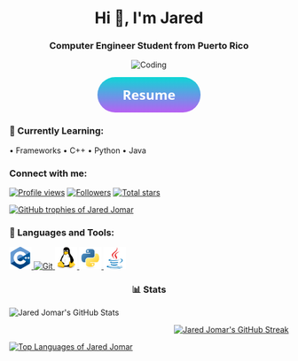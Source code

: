 <h1 align="center">Hi 👋, I'm Jared</h1>
<h3 align="center">Computer Engineer Student from Puerto Rico</h3>

<div align="center">
  <p>
    <img alt="Coding" width="400" src="https://c.tenor.com/ccmSmZhIXNwAAAAC/code-lyoko-jeremy.gif">
  </p>

  <p>
    <a href="https://www.canva.com/design/DAFsqAuL-uI/y2VJ6he5Spqu9mkif4O2Ew/view?utm_content=DAFsqAuL-uI&utm_campaign=designshare&utm_medium=link&utm_source=publishsharelink" style="
        text-decoration: none;
    ">
        <span style="
            background: linear-gradient(#0ed6d6, #b860f3);
            border-radius: 1000px;
            padding: 20px 45px;
            color: #ffffff;
            display: inline-block;
            font: bold 24px/1 'Open Sans', sans-serif; 
            text-align: center;
        ">
            Resume
        </span>
    </a>
  </p>
</div>

<h3 align="left">🌱 Currently Learning:</h3>
<p align="left">
  • Frameworks
  • C++
  • Python
  • Java
</p>

<h3 align="left">Connect with me:</h3>

[![Profile views](https://komarev.com/ghpvc/?username=jaredjomar&label=Profile%20views&color=0e75b6&style=flat)](https://komarev.com/ghpvc/?username=jaredjomar)
[![Followers](https://custom-icon-badges.demolab.com/github/followers/JaredJomar?color=236ad3&labelColor=1155ba&style=for-the-badge&logo=person-add&label=Follow&logoColor=white)](https://github.com/JaredJomar?tab=followers)
[![Total stars](https://custom-icon-badges.demolab.com/github/stars/JaredJomar?color=55960c&style=for-the-badge&labelColor=488207&logo=star)](https://github.com/JaredJomar?tab=repositories&sort=stargazers)

<p align="left">
  <a href="https://github.com/ryo-ma/github-profile-trophy">
    <img src="https://github-profile-trophy.vercel.app/?username=jaredjomar&show_icons=true&theme=radical" alt="GitHub trophies of Jared Jomar" />
  </a>
</p>

<h3 align="left">🧰 Languages and Tools:</h3>
<p align="left">
  <a href="https://www.w3schools.com/cpp/" target="_blank" rel="noreferrer">
    <img src="https://raw.githubusercontent.com/devicons/devicon/master/icons/cplusplus/cplusplus-original.svg" alt="C++" width="40" height="40" />
  </a>
  <a href="https://git-scm.com/" target="_blank" rel="noreferrer">
    <img src="https://www.vectorlogo.zone/logos/git-scm/git-scm-icon.svg" alt="Git" width="40" height="40" />
  </a>
  <a href="https://www.linux.org/" target="_blank" rel="noreferrer">
    <img src="https://raw.githubusercontent.com/devicons/devicon/master/icons/linux/linux-original.svg" alt="Linux" width="40" height="40" />
  </a>
  <a href="https://www.python.org" target="_blank" rel="noreferrer">
    <img src="https://raw.githubusercontent.com/devicons/devicon/master/icons/python/python-original.svg" alt="Python" width="40" height="40" />
  </a>
  <a href="https://www.java.com" target="_blank" rel="noreferrer">
    <img src="https://raw.githubusercontent.com/devicons/devicon/master/icons/java/java-original.svg" alt="Java" width="40" height="40" />
  </a>
</p>

<h3 align="center">📊 Stats</h3>

<p align="left">
  <img src="https://github-readme-stats.vercel.app/api?username=jaredjomar&show_icons=true&theme=radical" alt="Jared Jomar's GitHub Stats" />
  <a href="https://github.com/jaredjomar/github-readme-stats">
    <p align="right">
  <img src="https://github-readme-streak-stats.herokuapp.com/?user=jaredjomar&show_icons=true&theme=radical" alt="Jared Jomar's GitHub Streak" />
</p>

</p>
<p aligh="left">
    <img src="https://github-readme-stats.vercel.app/api/top-langs/?username=jaredjomar&layout=compact&show_icons=true&theme=radical" alt="Top Languages of Jared Jomar" />
  </a>
